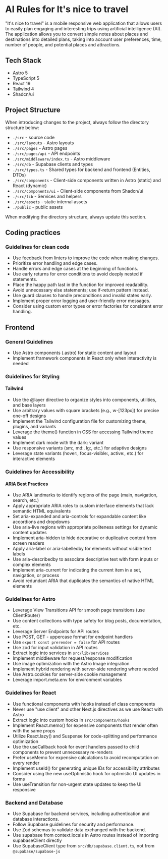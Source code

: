 # AI Rules for It's nice to travel

"It's nice to travel" is a mobile responsive web application that allows users to easily plan engaging and interesting trips using artificial intelligence (AI). The application allows you to convert simple notes about places and destinations into detailed plans, taking into account user preferences, time, number of people, and potential places and attractions.

## Tech Stack

- Astro 5
- TypeScript 5
- React 19
- Tailwind 4
- Shadcn/ui

## Project Structure

When introducing changes to the project, always follow the directory structure below:

- `./src` - source code
- `./src/layouts` - Astro layouts
- `./src/pages` - Astro pages
- `./src/pages/api` - API endpoints
- `./src/middleware/index.ts` - Astro middleware
- `./src/db` - Supabase clients and types
- `./src/types.ts` - Shared types for backend and frontend (Entities, DTOs)
- `./src/components` - Client-side components written in Astro (static) and React (dynamic)
- `./src/components/ui` - Client-side components from Shadcn/ui
- `./src/lib` - Services and helpers
- `./src/assets` - static internal assets
- `./public` - public assets

When modifying the directory structure, always update this section.

## Coding practices

### Guidelines for clean code

- Use feedback from linters to improve the code when making changes.
- Prioritize error handling and edge cases.
- Handle errors and edge cases at the beginning of functions.
- Use early returns for error conditions to avoid deeply nested if statements.
- Place the happy path last in the function for improved readability.
- Avoid unnecessary else statements; use if-return pattern instead.
- Use guard clauses to handle preconditions and invalid states early.
- Implement proper error logging and user-friendly error messages.
- Consider using custom error types or error factories for consistent error handling.

## Frontend

### General Guidelines

- Use Astro components (.astro) for static content and layout
- Implement framework components in React only when interactivity is needed

### Guidelines for Styling

#### Tailwind

- Use the @layer directive to organize styles into components, utilities, and base layers
- Use arbitrary values with square brackets (e.g., w-[123px]) for precise one-off designs
- Implement the Tailwind configuration file for customizing theme, plugins, and variants
- Leverage the theme() function in CSS for accessing Tailwind theme values
- Implement dark mode with the dark: variant
- Use responsive variants (sm:, md:, lg:, etc.) for adaptive designs
- Leverage state variants (hover:, focus-visible:, active:, etc.) for interactive elements

### Guidelines for Accessibility

#### ARIA Best Practices

- Use ARIA landmarks to identify regions of the page (main, navigation, search, etc.)
- Apply appropriate ARIA roles to custom interface elements that lack semantic HTML equivalents
- Set aria-expanded and aria-controls for expandable content like accordions and dropdowns
- Use aria-live regions with appropriate politeness settings for dynamic content updates
- Implement aria-hidden to hide decorative or duplicative content from screen readers
- Apply aria-label or aria-labelledby for elements without visible text labels
- Use aria-describedby to associate descriptive text with form inputs or complex elements
- Implement aria-current for indicating the current item in a set, navigation, or process
- Avoid redundant ARIA that duplicates the semantics of native HTML elements

### Guidelines for Astro

- Leverage View Transitions API for smooth page transitions (use ClientRouter)
- Use content collections with type safety for blog posts, documentation, etc.
- Leverage Server Endpoints for API routes
- Use POST, GET - uppercase format for endpoint handlers
- Use `export const prerender = false` for API routes
- Use zod for input validation in API routes
- Extract logic into services in `src/lib/services`
- Implement middleware for request/response modification
- Use image optimization with the Astro Image integration
- Implement hybrid rendering with server-side rendering where needed
- Use Astro.cookies for server-side cookie management
- Leverage import.meta.env for environment variables

### Guidelines for React

- Use functional components with hooks instead of class components
- Never use "use client" and other Next.js directives as we use React with Astro
- Extract logic into custom hooks in `src/components/hooks`
- Implement React.memo() for expensive components that render often with the same props
- Utilize React.lazy() and Suspense for code-splitting and performance optimization
- Use the useCallback hook for event handlers passed to child components to prevent unnecessary re-renders
- Prefer useMemo for expensive calculations to avoid recomputation on every render
- Implement useId() for generating unique IDs for accessibility attributes
- Consider using the new useOptimistic hook for optimistic UI updates in forms
- Use useTransition for non-urgent state updates to keep the UI responsive

### Backend and Database

- Use Supabase for backend services, including authentication and database interactions.
- Follow Supabase guidelines for security and performance.
- Use Zod schemas to validate data exchanged with the backend.
- Use supabase from context.locals in Astro routes instead of importing supabaseClient directly
- Use SupabaseClient type from `src/db/supabase.client.ts`, not from `@supabase/supabase-js`

